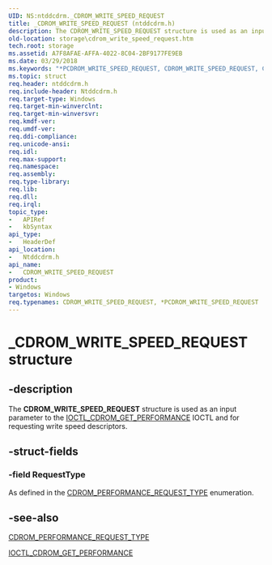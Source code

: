```yaml
---
UID: NS:ntddcdrm._CDROM_WRITE_SPEED_REQUEST
title: _CDROM_WRITE_SPEED_REQUEST (ntddcdrm.h)
description: The CDROM_WRITE_SPEED_REQUEST structure is used as an input parameter to the IOCTL_CDROM_GET_PERFORMANCE IOCTL and for requesting write speed descriptors.
old-location: storage\cdrom_write_speed_request.htm
tech.root: storage
ms.assetid: A7F8AFAE-AFFA-4022-8C04-2BF9177FE9EB
ms.date: 03/29/2018
ms.keywords: "*PCDROM_WRITE_SPEED_REQUEST, CDROM_WRITE_SPEED_REQUEST, CDROM_WRITE_SPEED_REQUEST structure [Storage Devices], PCDROM_WRITE_SPEED_REQUEST, PCDROM_WRITE_SPEED_REQUEST structure pointer [Storage Devices], _CDROM_WRITE_SPEED_REQUEST, ntddcdrm/CDROM_WRITE_SPEED_REQUEST, ntddcdrm/PCDROM_WRITE_SPEED_REQUEST, storage.cdrom_write_speed_request"
ms.topic: struct
req.header: ntddcdrm.h
req.include-header: Ntddcdrm.h
req.target-type: Windows
req.target-min-winverclnt: 
req.target-min-winversvr: 
req.kmdf-ver: 
req.umdf-ver: 
req.ddi-compliance: 
req.unicode-ansi: 
req.idl: 
req.max-support: 
req.namespace: 
req.assembly: 
req.type-library: 
req.lib: 
req.dll: 
req.irql: 
topic_type:
-	APIRef
-	kbSyntax
api_type:
-	HeaderDef
api_location:
-	Ntddcdrm.h
api_name:
-	CDROM_WRITE_SPEED_REQUEST
product:
- Windows
targetos: Windows
req.typenames: CDROM_WRITE_SPEED_REQUEST, *PCDROM_WRITE_SPEED_REQUEST
---
```


# _CDROM_WRITE_SPEED_REQUEST structure


## -description


The <b>CDROM_WRITE_SPEED_REQUEST</b> structure is used as an input parameter to the <a href="https://msdn.microsoft.com/library/windows/hardware/gg441242">IOCTL_CDROM_GET_PERFORMANCE</a> IOCTL and for requesting write speed descriptors.


## -struct-fields




### -field RequestType

As defined in the <a href="https://msdn.microsoft.com/library/windows/hardware/gg441234">CDROM_PERFORMANCE_REQUEST_TYPE</a>    enumeration.


## -see-also




<a href="https://msdn.microsoft.com/library/windows/hardware/gg441234">CDROM_PERFORMANCE_REQUEST_TYPE</a>



<a href="https://msdn.microsoft.com/library/windows/hardware/gg441242">IOCTL_CDROM_GET_PERFORMANCE</a>
 

 

